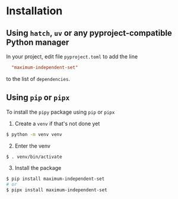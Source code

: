 # Installation
## Using `hatch`, `uv` or any pyproject-compatible Python manager

In your project, edit file `pyproject.toml` to add the line

```toml
  "maximum-independent-set"
```

to the list of `dependencies`.

## Using `pip` or `pipx`
To install the `pipy` package using `pip` or `pipx`

1. Create a `venv` if that's not done yet

```sh
$ python -m venv venv

```

2. Enter the venv

```sh
$ . venv/bin/activate
```

3. Install the package

```sh
$ pip install maximum-independent-set
# or
$ pipx install maximum-independent-set
```
